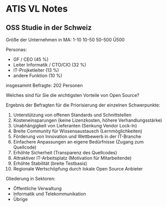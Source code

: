 # ATIS VL Notes

## OSS Studie in der Schweiz

Größe der Unternehmen in MA:
 1-10
 10-50
 50-500
 Ü500

Personas:
 - GF / CEO (45 %)
 - Leiter Informatik / CTO/CIO (32 %)
 - IT-Projketleiter (13 %)
 - andere Funktion (10 %)

insgesammt Befragte: 202 Personen

Welches sind für Sie die wichtigsten Vorteile von Open Source?

Ergebnis der Befragten für die Priorisierung der einzelnen Schwerpunkte:

1. Unterstützung von offenen Standards und Schnittstellen
2. Kosteneinsparungen (keine Lizenzkosten, höhere Verhandlungsstärke)
3. Unabhängigkeit von Lieferanten (Senkung Vendor Lock-In)
4. Breite Community für Wissensaustausch (Lernmöglichkeiten)
5. Förderung von Innovation und Wettbewerb in der IT-Branche
6. Einfachere Anpassungen an eigene Bedürfnisse (Zugang zum Quellcode)
7. Erhöhte Sicherheit (Transparenz des Quellcodes)
8. Attraktiver IT-Arbeitsplatz (Motivation für Mitarbeitende)
9. Erhöhte Stabilität (breite Testbasis)
10. Regionale Wertschöpfung durch lokale Open Source Anbieter

Gliederung in Sektoren:
 - Öffentliche Verwaltung
 - Informatik und Telekommunikation
 - Übrige